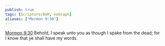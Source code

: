 ```yaml
---
publish: true
tags: [Scripture/BoM, noGraph]
aliases: ["Mormon 9:30"]
---
```

[Mormon 9:30](https://churchofjesuschrist.org/study/scriptures/bofm/morm/9?lang=eng&id=p30#p30) Behold, I speak unto you as though I spake from the dead; for I know that ye shall have my words.
